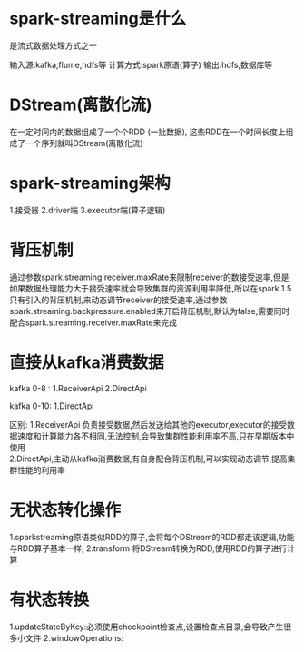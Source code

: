 # spark-streaming是什么
是流式数据处理方式之一

输入源:kafka,flume,hdfs等
计算方式:spark原语(算子)
输出:hdfs,数据库等


# DStream(离散化流)
在一定时间内的数据组成了一个个RDD  (一批数据),
这些RDD在一个时间长度上组成了一个序列就叫DStream(离散化流)

# spark-streaming架构
1.接受器
2.driver端
3.executor端(算子逻辑)

# 背压机制
通过参数spark.streaming.receiver.maxRate来限制receiver的数接受速率,但是如果数据处理能力大于接受速率就会导致集群的资源利用率降低,所以在spark 1.5只有引入的背压机制,来动态调节receiver的接受速率,通过参数spark.streaming.backpressure.enabled来开启背压机制,默认为false,需要同时配合spark.streaming.receiver.maxRate来完成

# 直接从kafka消费数据
kafka 0-8 :
    1.ReceiverApi
    2.DirectApi

kafka 0-10:
    1.DirectApi  

区别:
    1.ReceiverApi 负责接受数据,然后发送给其他的executor,executor的接受数据速度和计算能力各不相同,无法控制,会导致集群性能利用率不高,只在早期版本中使用    
    2.DirectApi,主动从kafka消费数据,有自身配合背压机制,可以实现动态调节,提高集群性能的利用率  


# 无状态转化操作
1.sparkstreaming原语类似RDD的算子,会将每个DStream的RDD都走该逻辑,功能与RDD算子基本一样,
2.transform 将DStream转换为RDD,使用RDD的算子进行计算    

# 有状态转换
1.updateStateByKey:必须使用checkpoint检查点,设置检查点目录,会导致产生很多小文件
2.windowOperations: